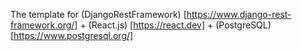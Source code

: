 The template for (DjangoRestFramework) [https://www.django-rest-framework.org/] + (React.js) [https://react.dev] + (PostgreSQL) [https://www.postgresql.org/]